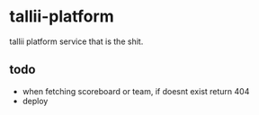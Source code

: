 # tallii-platform

tallii platform service that is the shit.

## todo

- when fetching scoreboard or team, if doesnt exist return 404
- deploy

